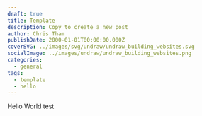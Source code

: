 ```yaml
---
draft: true
title: Template
description: Copy to create a new post
author: Chris Tham
publishDate: 2000-01-01T00:00:00.000Z
coverSVG: ../images/svg/undraw/undraw_building_websites.svg
socialImage: ../images/undraw/undraw_building_websites.png
categories:
  - general
tags:
  - template
  - hello
---
```


Hello World test
